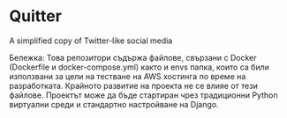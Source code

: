 # Quitter
A simplified copy of Twitter-like social media

Бележка: Това репозитори съдържа файлове, свързани с Docker (Dockerfile и docker-compose.yml) както и envs папка,
които са били използвани за цели на тестване на AWS хостинга по време на разработката. 
Крайното развитие на проекта не се влияе от тези файлове. 
Проектът може да бъде стартиран чрез традиционни Python виртуални среди и стандартно настройване на Django.

